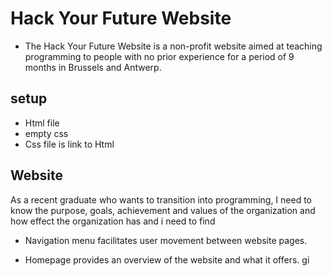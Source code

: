 # Hack Your Future Website

- The Hack Your Future Website is a non-profit website aimed at teaching
  programming to people with no prior experience for a period of 9 months in
  Brussels and Antwerp.

## setup

- Html file
- empty css
- Css file is link to Html

## Website

As a recent graduate who wants to transition into programming, I need to know
the purpose, goals, achievement and values of the organization and how effect
the organization has and i need to find

- Navigation menu facilitates user movement between website pages.

- Homepage provides an overview of the website and what it offers. gi
